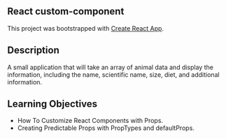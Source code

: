 ## React custom-component

This project was bootstrapped with [Create React App](https://github.com/facebook/create-react-app).

## Description

A small application that will take an array of animal data and display the information,
including the name, scientific name, size, diet, and additional information.

## Learning Objectives

-   How To Customize React Components with Props.
-   Creating Predictable Props with PropTypes and defaultProps.
